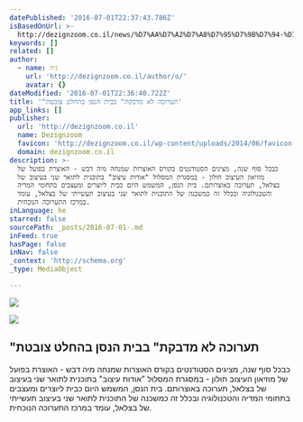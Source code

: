 ```yaml
---
datePublished: '2016-07-01T22:37:43.786Z'
isBasedOnUrl: >-
  http://dezignzoom.co.il/news/%D7%AA%D7%A2%D7%A8%D7%95%D7%9B%D7%94-%D7%9C%D7%90-%D7%9E%D7%93%D7%91%D7%A7%D7%AA-%D7%91%D7%91%D7%99%D7%AA-%D7%94%D7%A0%D7%A1%D7%9F-%D7%91%D7%94%D7%97%D7%9C%D7%98-%D7%A6%D7%95%D7%91%D7%98%D7%AA/
keywords: []
related: []
author:
  - name: ניוז
    url: 'http://dezignzoom.co.il/author/o/'
    avatar: {}
dateModified: '2016-07-01T22:36:40.722Z'
title: '"תערוכה לא מדבקת" בבית הנסן בהחלט צובטת'
app_links: []
publisher:
  url: 'http://dezignzoom.co.il'
  name: Dezignzoom
  favicon: 'http://dezignzoom.co.il/wp-content/uploads/2014/06/favicon-sigal-1.png'
  domain: dezignzoom.co.il
description: >-
  כבכל סוף שנה, מציגים הסטודנטים בקורס האוצרות שמנחה מיה דבש - האוצרת בפועל של
  מוזיאון העיצוב חולון - במסגרת המסלול "אודות עיצוב" בתוכנית לתואר שני בעיצוב של
  בצלאל, תערוכה באוצרותם. בית הנסן, המשמש היום כבית ליוצרים ומעצבים בתחומי המדיה
  והטכנולוגיה ובכלל זה כמשכנה של התוכנית לתואר שני בעיצוב תעשייתי של בצלאל, עומד
  במרכז התערוכה הנוכחית.
inLanguage: he
starred: false
sourcePath: _posts/2016-07-01-.md
inFeed: true
hasPage: false
inNav: false
_context: 'http://schema.org'
_type: MediaObject

---
```

![](https://the-grid-user-content.s3-us-west-2.amazonaws.com/62ae3d0e-5d8f-4ae5-80dc-ff1b5c05249f.jpg)

<article style=""><img src="https://imgflo.herokuapp.com/graph/vahj1ThiexotieMo/de43ff7ae044b4460c74870cc69374e7/noop.jpg?input=http%3A%2F%2Fdezignzoom.co.il%2Fwp-content%2Fuploads%2F2016%2F06%2Fezti-ve-eyal-tarazi.jpg" /><h1>"תערוכה לא מדבקת" בבית הנסן בהחלט צובטת</h1><p>כבכל סוף שנה, מציגים הסטודנטים בקורס האוצרות שמנחה מיה דבש - האוצרת בפועל של מוזיאון העיצוב חולון - במסגרת המסלול "אודות עיצוב" בתוכנית לתואר שני בעיצוב של בצלאל, תערוכה באוצרותם. בית הנסן, המשמש היום כבית ליוצרים ומעצבים בתחומי המדיה והטכנולוגיה ובכלל זה כמשכנה של התוכנית לתואר שני בעיצוב תעשייתי של בצלאל, עומד במרכז התערוכה הנוכחית.</p></article>